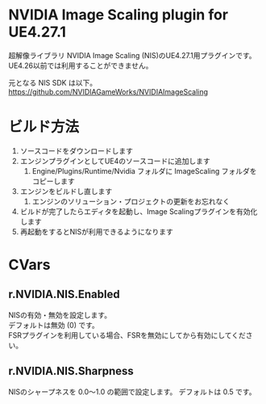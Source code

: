 # NVIDIA Image Scaling plugin for UE4.27.1
超解像ライブラリ NVIDIA Image Scaling (NIS)のUE4.27.1用プラグインです。   
UE4.26以前では利用することができません。

元となる NIS SDK は以下。   
https://github.com/NVIDIAGameWorks/NVIDIAImageScaling

# ビルド方法
1. ソースコードをダウンロードします
1. エンジンプラグインとしてUE4のソースコードに追加します
    1. Engine/Plugins/Runtime/Nvidia フォルダに ImageScaling フォルダをコピーします
1. エンジンをビルドし直します
    1. エンジンのソリューション・プロジェクトの更新をお忘れなく
1. ビルドが完了したらエディタを起動し、Image Scalingプラグインを有効化します
1. 再起動をするとNISが利用できるようになります

# CVars
## r.NVIDIA.NIS.Enabled
NISの有効・無効を設定します。   
デフォルトは無効 (0) です。   
FSRプラグインを利用している場合、FSRを無効にしてから有効にしてください。

## r.NVIDIA.NIS.Sharpness
NISのシャープネスを 0.0～1.0 の範囲で設定します。
デフォルトは 0.5 です。
